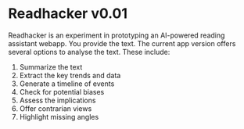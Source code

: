 # Readhacker v0.01

Readhacker is an experiment in prototyping an AI-powered reading assistant webapp.
You provide the text. The current app version offers several options to analyse the text.
These include:

1. Summarize the text
2. Extract the key trends and data
3. Generate a timeline of events
4. Check for potential biases
5. Assess the implications
6. Offer contrarian views
7. Highlight missing angles
